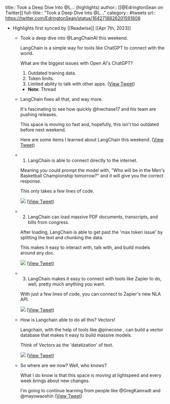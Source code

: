title:: Took a Deep Dive Into @L... (highlights)
author:: [[@EdringtonSean on Twitter]]
full-title:: "Took a Deep Dive Into @L..."
category:: #tweets
url:: https://twitter.com/EdringtonSean/status/1642718826201591808

- Highlights first synced by [[Readwise]] [[Apr 7th, 2023]]
	- Took a deep dive into @LangChainAI this weekend.
	  
	  LangChain is a simple way for tools like ChatGPT to connect with the world.
	  
	  What are the biggest issues with Open AI's ChatGPT?
	  1. Outdated training data.
	  2. Token limits.
	  3. Limited ability to talk with other apps. ([View Tweet](https://twitter.com/EdringtonSean/status/1642718826201591808))
		- **Note**: Thread
	- LangChain fixes all that, and way more.
	  
	  It's fascinating to see how quickly @hwchase17 and his team are pushing releases.
	  
	  This space is moving so fast and, hopefully, this isn't too outdated before next weekend.
	  
	  Here are some items I learned about LangChain this weekend. ([View Tweet](https://twitter.com/EdringtonSean/status/1642718827526909952))
	- 1. LangChain is able to connect directly to the internet. 
	  
	  Meaning you could prompt the model with, "Who will be in the Men's Basketball Championship tomorrow?" and it will give you the correct response.
	  
	  This only takes a few lines of code. 
	  
	  ![](https://pbs.twimg.com/media/FswX9NMWAAUCASk.jpg) ([View Tweet](https://twitter.com/EdringtonSean/status/1642718828822929408))
	- 2. LangChain can load massive PDF documents, transcripts, and bills from congress. 
	  
	  After loading, LangChain is able to get past the 'max token issue' by splitting the text and chunking the data.
	  
	  This makes it easy to interact with, talk with, and build models around any doc. 
	  
	  ![](https://pbs.twimg.com/media/FswYpZpWcAYXdhp.jpg) ([View Tweet](https://twitter.com/EdringtonSean/status/1642718830332870659))
	- 3. LangChain makes it easy to connect with tools like Zapier to do, well, pretty much anything you want.
	  
	  With just a few lines of code, you can connect to Zapier's new NLA API. 
	  
	  ![](https://pbs.twimg.com/media/FswZJ5fXwAEWWmy.jpg) ([View Tweet](https://twitter.com/EdringtonSean/status/1642718831725408256))
	- How is Langchain able to do all this?
	  Vectors!
	  
	  Langchain, with the help of tools like @pinecone , can build a vector database that makes it easy to build massive models.
	  
	  Think of Vectors as the 'datatization' of text. 
	  
	  ![](https://pbs.twimg.com/media/FswZ9IuXoAAt856.png) ([View Tweet](https://twitter.com/EdringtonSean/status/1642718833063481344))
	- So where are we now? Well, who knows?
	  
	  What I do know is that this space is moving at lightspeed and every week brings about new changes.
	  
	  I'm going to continue learning from people like @GregKamradt and @mayowaoshin ([View Tweet](https://twitter.com/EdringtonSean/status/1642718834380472321))